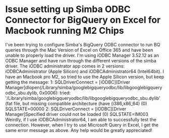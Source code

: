 
# Issue setting up Simba ODBC Connector for BigQuery on Excel for Macbook running M2 Chips

I've been trying to configure Simba's BigQuery ODBC connector to run BQ queries through the Mac Version of Excel on Office 365 and have been unable to properly load the driver.
I'm using iODBC Manager 3.52.12 as an ODBC Manager and have run through the different versions of the simba driver. The iODBC administrator app comes in 2 versions: iODBCAdministrator (Apple Silicon) and iODBCAdministrator64 (Intel64bit).  I have an Macbook pro M2, so tried to use the Apple Silicon version, but keep getting the message:
1: SQLDriverConnect = [iODBC][Driver Manager]dlopen(/Library/simba/googlebigqueryodbc/lib/libgooglebigqueryodbc_sbu.dylib, 0x0006): tried: '/Library/simba/googlebigqueryodbc/lib/libgooglebigqueryodbc_sbu.dylib' (fat file, but missing compatible architecture (have (i386,x86_64) (0) SQLSTATE=00000
2: SQLDriverConnect = [iODBC][Driver Manager]Specified driver could not be loaded (0) SQLSTATE=IM003
Weirdly, if I use iODBCAdministrator64, I am able to successfully test the connection.  However, when I try to use Microsoft Query in Excel, I get the same error message as above.
Any help would be greatly appreciated!

        